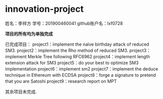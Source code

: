 # innovation-project
姓名：李祥方 学号：201900460041 github账户名：lxf0728

**项目的所有均为单独完成**

已完成项目：
project1：implement the naïve birthday attack of reduced SM3.
project2：implement the Rho method of reduced SM3.
project3：implement Merkle Tree following RFC6962
project4：implement length extension attack for SM3
project5：do your best to optimize SM3 implementation
project6：implement sm2
project7：implement the deduce technique in Ethereum with ECDSA
project8：forge a signature to pretend that you are Satoshi
project9：research report on MPT

其余项目未完成.
